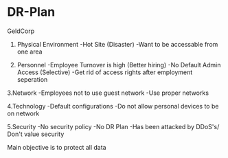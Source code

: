 # DR-Plan

GeldCorp

1. Physical Environment
 -Hot Site (Disaster)
 -Want to be accessable from one area
 
 2. Personnel
 -Employee Turnover is high (Better hiring)
 -No Default Admin Access (Selective)
 -Get rid of access rights after employment seperation
 
 3.Network
 -Employees not to use guest network
 -Use proper networks
 
 4.Technology
 -Default configurations
 -Do not allow personal devices to be on network
 
 5.Security
 -No security policy
 -No DR Plan
 -Has been attacked by DDoS's/ Don't value security
 
 Main objective is to protect all data
